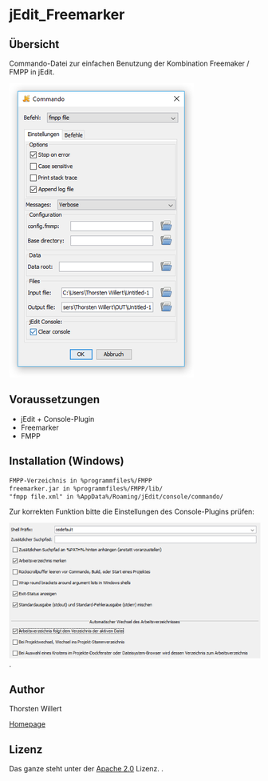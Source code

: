 # jEdit_Freemarker

## Übersicht

Commando-Datei zur einfachen Benutzung der Kombination Freemaker / FMPP in jEdit.

![](/images/jEdit_fmpp.PNG)

## Voraussetzungen

- jEdit + Console-Plugin
- Freemarker
- FMPP


## Installation (Windows)

    FMPP-Verzeichnis in %programmfiles%/FMPP
    freemarker.jar in %programmfiles%/FMPP/lib/
    "fmpp file.xml" in %AppData%/Roaming/jEdit/console/commando/

Zur korrekten Funktion bitte die Einstellungen des Console-Plugins prüfen:

![](/images/Freemarker_jEdit_Console_SystemShell.png).


 ## Author
 Thorsten Willert

 [Homepage](http://www.thorsten-willert.de/)

 ## Lizenz
 Das ganze steht unter der [Apache 2.0](https://github.com/THWillert/HomeMatic_CSS/blob/master/LICENSE) Lizenz.
.
